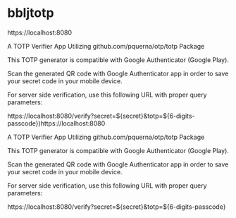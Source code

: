 # bbljtotp
https://localhost:8080

A TOTP Verifier App Utilizing github.com/pquerna/otp/totp Package

This TOTP generator is compatible with Google Authenticator (Google Play).

Scan the generated QR code with Google Authenticator app in order to save your secret code in your mobile device.

For server side verification, use this following URL with proper query parameters:

https://localhost:8080/verify?secret=${secret}&totp=${6-digits-passcode})https://localhost:8080

A TOTP Verifier App Utilizing github.com/pquerna/otp/totp Package

This TOTP generator is compatible with Google Authenticator (Google Play).

Scan the generated QR code with Google Authenticator app in order to save your secret code in your mobile device.

For server side verification, use this following URL with proper query parameters:

https://localhost:8080/verify?secret=${secret}&totp=${6-digits-passcode}
